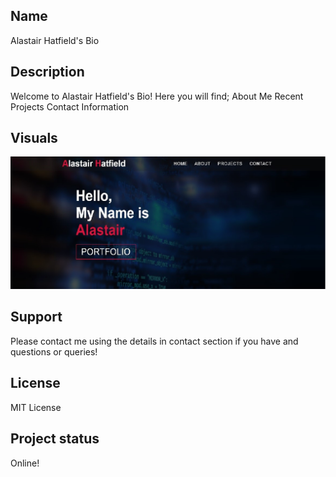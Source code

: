## Name
Alastair Hatfield's Bio

## Description
Welcome to Alastair Hatfield's Bio! 
Here you will find;
About Me
Recent Projects
Contact Information

## Visuals
![READMESCREENSHOT](img/AHBIO.jpg)

## Support
Please contact me using the details in contact section if you have and questions 
or queries!

## License
MIT License

## Project status
Online!